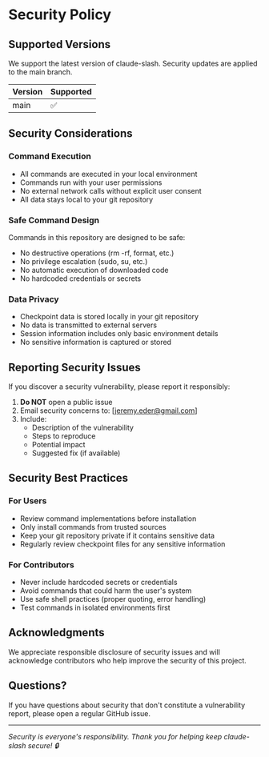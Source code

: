 # Security Policy

## Supported Versions

We support the latest version of claude-slash. Security updates are applied to the main branch.

| Version | Supported          |
| ------- | ------------------ |
| main    | :white_check_mark: |

## Security Considerations

### Command Execution
- All commands are executed in your local environment
- Commands run with your user permissions
- No external network calls without explicit user consent
- All data stays local to your git repository

### Safe Command Design
Commands in this repository are designed to be safe:
- No destructive operations (rm -rf, format, etc.)
- No privilege escalation (sudo, su, etc.)
- No automatic execution of downloaded code
- No hardcoded credentials or secrets

### Data Privacy
- Checkpoint data is stored locally in your git repository
- No data is transmitted to external servers
- Session information includes only basic environment details
- No sensitive information is captured or stored

## Reporting Security Issues

If you discover a security vulnerability, please report it responsibly:

1. **Do NOT** open a public issue
2. Email security concerns to: [jeremy.eder@gmail.com]
3. Include:
   - Description of the vulnerability
   - Steps to reproduce
   - Potential impact
   - Suggested fix (if available)

## Security Best Practices

### For Users
- Review command implementations before installation
- Only install commands from trusted sources
- Keep your git repository private if it contains sensitive data
- Regularly review checkpoint files for any sensitive information

### For Contributors
- Never include hardcoded secrets or credentials
- Avoid commands that could harm the user's system
- Use safe shell practices (proper quoting, error handling)
- Test commands in isolated environments first

## Acknowledgments

We appreciate responsible disclosure of security issues and will acknowledge contributors who help improve the security of this project.

## Questions?

If you have questions about security that don't constitute a vulnerability report, please open a regular GitHub issue.

---

*Security is everyone's responsibility. Thank you for helping keep claude-slash secure! 🔒*